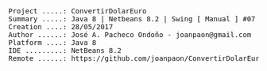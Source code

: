 <pre>

Project .....: ConvertirDolarEuro
Summary .....: Java 8 | Netbeans 8.2 | Swing [ Manual ] #07
Creation ....: 28/05/2017
Author ......: José A. Pacheco Ondoño - joanpaon@gmail.com
Platform ....: Java 8
IDE .........: NetBeans 8.2
Remote ......: https://github.com/joanpaon/ConvertirDolarEuro.git

</pre>
